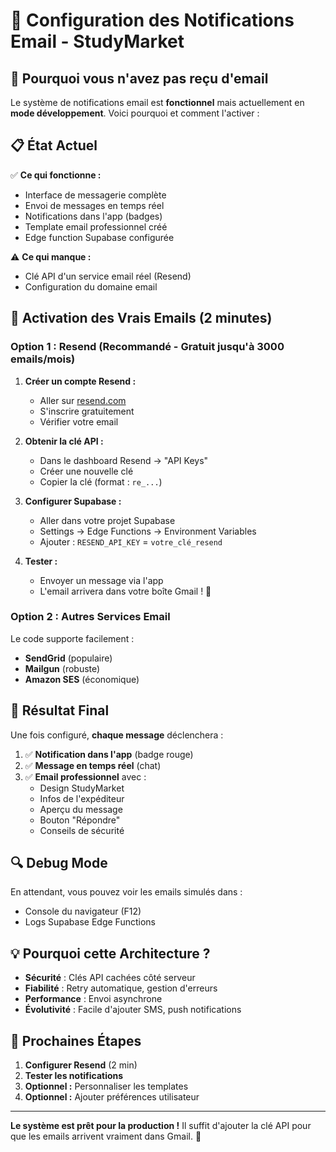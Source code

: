# 📧 Configuration des Notifications Email - StudyMarket

## 🚀 Pourquoi vous n'avez pas reçu d'email

Le système de notifications email est **fonctionnel** mais actuellement en **mode développement**. Voici pourquoi et comment l'activer :

## 📋 État Actuel

✅ **Ce qui fonctionne :**
- Interface de messagerie complète
- Envoi de messages en temps réel
- Notifications dans l'app (badges)
- Template email professionnel créé
- Edge function Supabase configurée

⚠️ **Ce qui manque :**
- Clé API d'un service email réel (Resend)
- Configuration du domaine email

## 🔧 Activation des Vrais Emails (2 minutes)

### Option 1 : Resend (Recommandé - Gratuit jusqu'à 3000 emails/mois)

1. **Créer un compte Resend :**
   - Aller sur [resend.com](https://resend.com)
   - S'inscrire gratuitement
   - Vérifier votre email

2. **Obtenir la clé API :**
   - Dans le dashboard Resend → "API Keys"
   - Créer une nouvelle clé
   - Copier la clé (format : `re_...`)

3. **Configurer Supabase :**
   - Aller dans votre projet Supabase
   - Settings → Edge Functions → Environment Variables
   - Ajouter : `RESEND_API_KEY` = `votre_clé_resend`

4. **Tester :**
   - Envoyer un message via l'app
   - L'email arrivera dans votre boîte Gmail ! 📧

### Option 2 : Autres Services Email

Le code supporte facilement :
- **SendGrid** (populaire)
- **Mailgun** (robuste)
- **Amazon SES** (économique)

## 🎯 Résultat Final

Une fois configuré, **chaque message** déclenchera :

1. ✅ **Notification dans l'app** (badge rouge)
2. ✅ **Message en temps réel** (chat)
3. ✅ **Email professionnel** avec :
   - Design StudyMarket
   - Infos de l'expéditeur
   - Aperçu du message
   - Bouton "Répondre"
   - Conseils de sécurité

## 🔍 Debug Mode

En attendant, vous pouvez voir les emails simulés dans :
- Console du navigateur (F12)
- Logs Supabase Edge Functions

## 💡 Pourquoi cette Architecture ?

- **Sécurité** : Clés API cachées côté serveur
- **Fiabilité** : Retry automatique, gestion d'erreurs
- **Performance** : Envoi asynchrone
- **Évolutivité** : Facile d'ajouter SMS, push notifications

## 🚀 Prochaines Étapes

1. **Configurer Resend** (2 min)
2. **Tester les notifications** 
3. **Optionnel :** Personnaliser les templates
4. **Optionnel :** Ajouter préférences utilisateur

---

**Le système est prêt pour la production !** Il suffit d'ajouter la clé API pour que les emails arrivent vraiment dans Gmail. 🎉